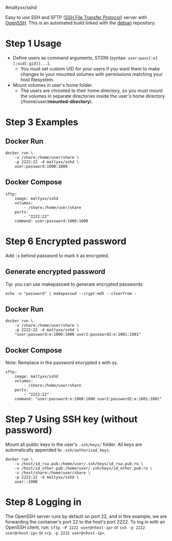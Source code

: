 #maltyxx/sshd

Easy to use SSH and SFTP ([SSH File Transfer Protocol](https://en.wikipedia.org/wiki/SSH_File_Transfer_Protocol)) server with [OpenSSH](https://en.wikipedia.org/wiki/OpenSSH). This is an automated build linked with the [debian](https://hub.docker.com/_/debian/) repository.

# Step 1 Usage

- Define users as command arguments, STDIN
  (syntax: `user:pass[:e][:uid[:gid]]...`).
  - You must set custom UID for your users if you want them to make changes to
    your mounted volumes with permissions matching your host filesystem.
- Mount volumes in user's home folder.
  - The users are chrooted to their home directory, so you must mount the
    volumes in separate directories inside the user's home directory
    (/home/user/**mounted-directory**).

# Step 3 Examples

## Docker Run

```
docker run \
    -v /share:/home/user/share \
    -p 2222:22 -d maltyxx/sshd \
    user:password:1000:1000
```

## Docker Compose

```
sftp:
    image: maltyxx/sshd
    volumes:
        - /share:/home/user/share
    ports:
        - "2222:22"
    command: user:password:1000:1000
```

# Step 6 Encrypted password

Add `:e` behind password to mark it as encrypted.

## Generate encrypted password

Tip: you can use makepasswd to generate encrypted passwords:

`echo -n "password" | makepasswd --crypt-md5 --clearfrom -`

## Docker Run

```
docker run \
    -v /share:/home/user/share \
    -p 2222:22 -d maltyxx/sshd \
    "user:password:e:1000:1000 user2:password2:e:1001:1001"
```

## Docker Compose

Note: Remplace in the password encrypted `$` with `$$`.

```
sftp:
    image: maltyxx/sshd
    volumes:
        - /share:/home/user/share
    ports:
        - "2222:22"
    command: "user:password:e:1000:1000 user2:password2:e:1001:1001"
```

# Step 7 Using SSH key (without password)

Mount all public keys in the user's `.ssh/keys/` folder. All keys are automatically
appended to `.ssh/authorized_keys`.

```
docker run \
    -v /host/id_rsa.pub:/home/user/.ssh/keys/id_rsa.pub:ro \
    -v /host/id_other.pub:/home/user/.ssh/keys/id_other.pub:ro \
    -v /host/share:/home/user/share \
    -p 2222:22 -d maltyxx/sshd \
    user::1000
```

# Step 8 Logging in

The OpenSSH server runs by default on port 22, and in this example, we are
forwarding the container's port 22 to the host's port 2222. To log in with an
OpenSSH client, run: `sftp -P 2222 user@<host-ip>` or `ssh -p 2222 user@<host-ip>` or `scp -p 2222 user@<host-ip>`.